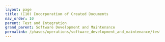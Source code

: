 ```yaml
---
layout: page
title: (I10) Incorporation of Created Documents
nav_order: 10
parent: Test and Integration
grand_parent: Software Development and Maintenance
permalink: /phases/operations/software_development_and_maintenance/test_and_integration/i10/
---
```

